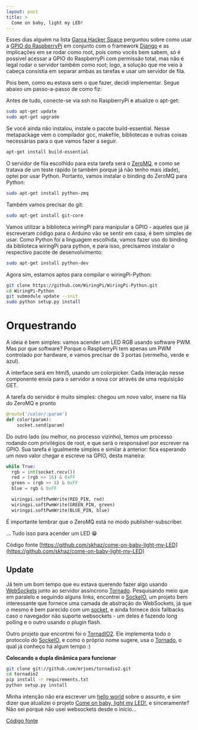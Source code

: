 ```yaml
---
layout: post
title: >
  Come on baby, light my LED!
---
```


Esses dias alguém na lista [Garoa Hacker Space](https://groups.google.com/group/hackerspacesp) perguntou sobre como usar a [GPIO do RaspberryPi](http://elinux.org/RPi_Low-level_peripherals#General_Purpose_Input.2FOutput_.28GPIO.29) em conjunto com o framework [Django](https://www.djangoproject.com/) e as implicações em se rodar como root, pois como vocês bem sabem, só é possivel acessar a GPIO do RaspberryPi com permissão total, mas não é legal rodar o servidor também como root; logo, a solução que me veio à cabeça consistia em separar ambas as tarefas e usar um servidor de fila.

Pois bem, como eu estava sem o que fazer, decidi implementar. Segue abaixo um passo-a-passo de como fiz:

Antes de tudo, conecte-se via ssh no RaspberryPi e atualize o apt-get:

```bash
sudo apt-get update
sudo apt-get upgrade
```

Se você ainda não instalou, instale o pacote build-essential. Nesse metapackage vem o compilador gcc, makefile, bibliotecas e outras coisas necessárias para o que vamos fazer a seguir.

```bash
apt-get install build-essential
```

O servidor de fila escolhido para esta tarefa será o [ZeroMQ](http://www.zeromq.org/), e como se tratava de um teste rápido (e também porque já não tenho mais idade), optei por usar Python. Portanto, vamos instalar o binding do ZeroMQ para Python:

```bash
sudo apt-get install python-zmq
```

Também vamos precisar do git:

```bash
sudo apt-get install git-core
```

Vamos utilizar a biblioteca wiringPi para manipular a GPIO - aqueles que já escreveram código para o Arduino vão se sentir em casa, é bem simples de usar.
Como Python foi a linguagem escolhida, vamos fazer uso do binding da biblioteca wiringPi para python, e para isso, precisamos instalar o respectivo pacote de desenvolvimento:

```bash
sudo apt-get install python-dev
```

Agora sim, estamos aptos para compilar o wiringPi-Python:

```bash
git clone https://github.com/WiringPi/WiringPi-Python.git
cd WiringPi-Python
git submodule update --init
sudo python setup.py install
```

# Orquestrando

A ideia é bem simples: vamos acender um LED RGB usando software PWM. Mas por que software? Porque o RaspberryPi tem apenas um PWM controlado por hardware, e vamos precisar de 3 portas (vermelho, verde e azul).

A interface será em html5, usando um colorpicker. Cada interação nesse componente envia para o servidor a nova cor através de uma requisição GET.

A tarefa do servidor é muito simples: chegou um novo valor, insere na fila do ZeroMQ e pronto

```python
@route('/color/:param')
def color(param):
    socket.send(param)
```

Do outro lado (ou melhor, no processo vizinho), temos um processo rodando com privilégios de root, e que será o responsável por escrever na GPIO. Sua tarefa é igualmente simples e similar à anterior: fica esperando um novo valor chegar e escreve na GPIO, desta maneira:

```python
while True:
  rgb = int(socket.recv())
  red = (rgb >> 16) & 0xFF
  green = (rgb >> 8) & 0xFF
  blue = rgb & 0xFF

  wiringpi.softPwmWrite(RED_PIN, red)
  wiringpi.softPwmWrite(GREEN_PIN, green)
  wiringpi.softPwmWrite(BLUE_PIN, blue)
```

É importante lembrar que o ZeroMQ está no modo publisher-subscriber.

… Tudo isso para acender um LED :grin:

Código fonte [https://github.com/skhaz/come-on-baby-light-my-LED](https://github.com/skhaz/come-on-baby-light-my-LED)

## Update

Já tem um bom tempo que eu estava querendo fazer algo usando [WebSockets](http://www.websocket.org/) junto ao servidor assíncrono [Tornado](http://www.tornadoweb.org/). Pesquisando meio que em paralelo e seguindo alguns links, encontrei o [SockeIO](http://socket.io/), um projeto bem interessante que fornece uma camada de abstração do WebSockets, já que o mesmo é bem parecido com um [socket](http://en.wikipedia.org/wiki/Network_socket), e ainda fornece dois fallbacks caso o navegador não suporte websockets - um deles é fazendo long polling e o outro usando o plugin flash.

Outro projeto que encontrei foi o [TornadIO2](https://github.com/MrJoes/tornadio2). Ele implementa todo o protocolo do [SockeIO](http://socket.io/), e como o próprio nome sugere, usa o [Tornado](http://www.tornadoweb.org/), o qual já conheço há algum tempo :)

**Colocando a dupla dinâmica para funcionar**

```bash
git clone git://github.com/mrjoes/tornadio2.git
cd tornadio2
pip install -r requirements.txt
python setup.py install
```

Minha intenção não era escrever um [hello world](https://en.wikipedia.org/wiki/Hello_world_program) sobre o assunto, e sim dizer que atualizei o projeto [Come on baby, light my LED!](http://nullonerror.org/2013/02/20/come-on-baby-light-my-led/), e sinceramente? Não sei porque não usei websockets desde o início...

[Código fonte](https://github.com/skhaz/come-on-baby-light-my-LED)
